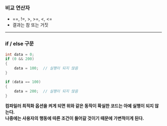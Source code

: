 ### 비교 연산자
- ==, !=, >, >=, <, <=
- 결과는 참 또는 거짓

---

### if / else 구문

```cpp
int data = 0;
if (0 && 200)
{
    data = 100;  // 실행이 되지 않음
}

if (data == 100)
{
    data = 200;  // 실행이 되지 않음
}
```
**컴파일러 최적화 옵션을 켜게 되면 위와 같은 동작이 확실한 코드는 아예 실행이 되지 않는다.**  
**나중에는 사용자의 행동에 따른 조건이 들어갈 것이기 때문에 가변적이게 된다.**